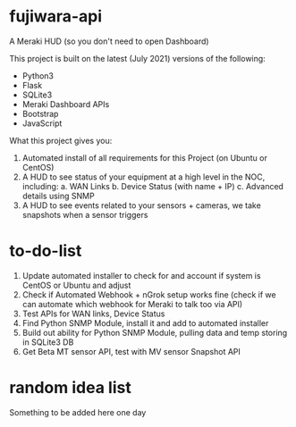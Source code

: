 # fujiwara-api

A Meraki HUD (so you don't need to open Dashboard)

This project is built on the latest (July 2021) versions of the following:
- Python3
- Flask
- SQLite3
- Meraki Dashboard APIs
- Bootstrap
- JavaScript

What this project gives you:
1. Automated install of all requirements for this Project (on Ubuntu or CentOS)
2. A HUD to see status of your equipment at a high level in the NOC, including:
	a. WAN Links
	b. Device Status (with name + IP)
	c. Advanced details using SNMP
3. A HUD to see events related to your sensors + cameras, we take snapshots when a sensor triggers

# to-do-list

1. Update automated installer to check for and account if system is CentOS or Ubuntu and adjust
2. Check if Automated Webhook + nGrok setup works fine (check if we can automate which webhook for Meraki to talk too via API)
3. Test APIs for WAN links, Device Status
4. Find Python SNMP Module, install it and add to automated installer
5. Build out ability for Python SNMP Module, pulling data and temp storing in SQLite3 DB
6. Get Beta MT sensor API, test with MV sensor Snapshot API

# random idea list

Something to be added here one day
